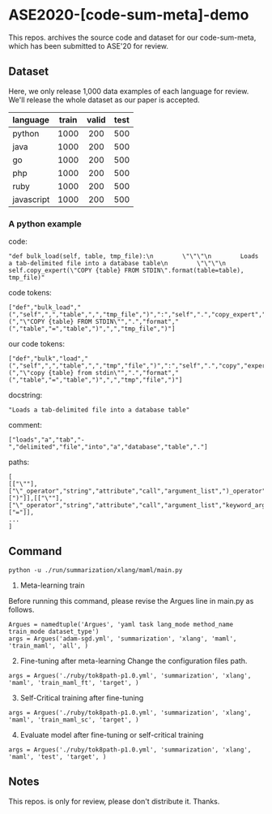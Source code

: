 # ASE2020-[code-sum-meta]-demo

This repos. archives the source code and dataset for our code-sum-meta, which has been submitted to ASE'20 for review.



## Dataset
Here, we only release 1,000 data examples of each language for review. We'll release the whole dataset as our paper is accepted.

| language | train | valid | test |
| :------ | :------: | :------: | :------: |
| python | 1000 | 200 | 500 |
| java | 1000 | 200 | 500 |
| go | 1000 | 200 | 500 |
| php | 1000 | 200 | 500 |
| ruby | 1000 | 200 | 500 |
| javascript | 1000 | 200 | 500 |

### A python example
code:
```
"def bulk_load(self, table, tmp_file):\n        \"\"\"\n        Loads a tab-delimited file into a database table\n        \"\"\"\n        self.copy_expert(\"COPY {table} FROM STDIN\".format(table=table), tmp_file)"
```
code tokens:
```
["def","bulk_load","(","self",",","table",",","tmp_file",")",":","self",".","copy_expert","(","\"COPY {table} FROM STDIN\"",".","format","(","table","=","table",")",",","tmp_file",")"]
```
our code tokens:
```
["def","bulk","load","(","self",",","table",",","tmp","file",")",":","self",".","copy","expert","(","\"copy {table} from stdin\"",".","format","(","table","=","table",")",",","tmp","file",")"]
```
docstring:
```
"Loads a tab-delimited file into a database table"
```
comment:
```
["loads","a","tab","-","delimited","file","into","a","database","table","."]
```
paths:
```
[
[["\""],["\"_operator","string","attribute","call","argument_list",")_operator"],[")"]],[["\""],["\"_operator","string","attribute","call","argument_list","keyword_argument","=_operator"],["="]],
...
]
```



## Command

```
python -u ./run/summarization/xlang/maml/main.py
```

1. Meta-learning train

Before running this command, please revise the Argues line in main.py as follows.
```
Argues = namedtuple('Argues', 'yaml task lang_mode method_name train_mode dataset_type')
args = Argues('adam-sgd.yml', 'summarization', 'xlang', 'maml', 'train_maml', 'all', )
```
2. Fine-tuning after meta-learning
Change the configuration files path.
```
args = Argues('./ruby/tok8path-p1.0.yml', 'summarization', 'xlang', 'maml', 'train_maml_ft', 'target', )
```
3. Self-Critical training after fine-tuning
```
args = Argues('./ruby/tok8path-p1.0.yml', 'summarization', 'xlang', 'maml', 'train_maml_sc', 'target', )
```
4. Evaluate model after fine-tuning or self-critical training
```
args = Argues('./ruby/tok8path-p1.0.yml', 'summarization', 'xlang', 'maml', 'test', 'target', )
```


## Notes
This repos. is only for review, please don't distribute it. Thanks.


